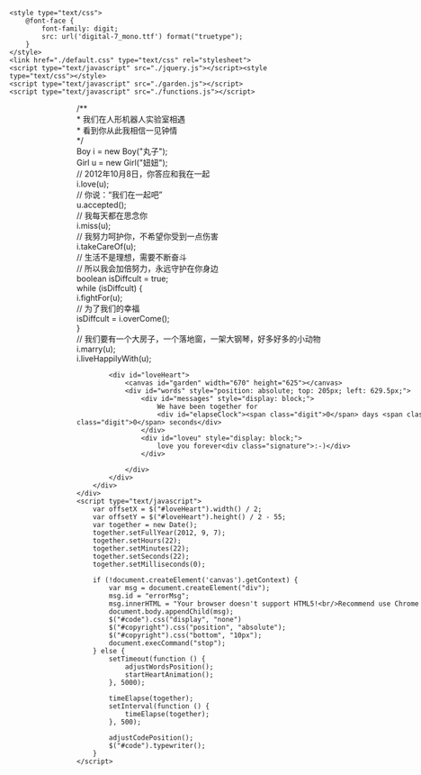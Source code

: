 <!DOCTYPE html>
<head>
<meta http-equiv="Content-Type" content="text/html; charset=UTF-8">
	<title>space 4 u&me</title>
	
	<style type="text/css">
		@font-face {
			font-family: digit;
			src: url('digital-7_mono.ttf') format("truetype");
		}
	</style>
	<link href="./default.css" type="text/css" rel="stylesheet">
	<script type="text/javascript" src="./jquery.js"></script><style type="text/css"></style>
	<script type="text/javascript" src="./garden.js"></script>
    <script type="text/javascript" src="./functions.js"></script>
</head>

<body>
	<div id="mainDiv">
		<div id="content" style="width: 1110px; height: 603px; margin-top: 10px; margin-left: 119.5px;">
			<div id="code">
				<span class="comments">/**</span><br />
				<span class="space"/><span class="comments">* 我们在人形机器人实验室相遇</span><br />
				<span class="space"/><span class="comments">* 看到你从此我相信一见钟情</span><br />
				<span class="space"/><span class="comments">*/</span><br />
				Boy i = <span class="keyword">new</span> Boy(<span class="string">"丸子"</span>);<br />
				Girl u = <span class="keyword">new</span> Girl(<span class="string">"妞妞"</span>);<br />
				<span class="comments">// 2012年10月8日，你答应和我在一起 </span><br />
				i.love(u);<br />
				<span class="comments">// 你说：“我们在一起吧”</span><br />
				u.accepted();<br />
				<span class="comments">// 我每天都在思念你</span><br />
				i.miss(u);<br />
				<span class="comments">// 我努力呵护你，不希望你受到一点伤害</span><br />
				i.takeCareOf(u);<br />
				<span class="comments">// 生活不是理想，需要不断奋斗</span><br />
				<span class="comments">// 所以我会加倍努力，永远守护在你身边</span><br />
				<span class="keyword">boolean</span> isDiffcult = <span class="keyword">true</span>;<br />
				<span class="keyword">while</span> (isDiffcult) {<br />
				<span class="placeholder"/>i.fightFor(u);<br />
				<span class="placeholder"/><span class="comments">// 为了我们的幸福</span><br />
				<span class="placeholder"/>isDiffcult = i.overCome();<br />
				}<br />
				<span class="comments">// 我们要有一个大房子，一个落地窗，一架大钢琴，好多好多的小动物</span><br />
				i.marry(u);<br />
				i.liveHappilyWith(u);<br />
			</div>

			<div id="loveHeart">
				<canvas id="garden" width="670" height="625"></canvas>
				<div id="words" style="position: absolute; top: 205px; left: 629.5px;">
					<div id="messages" style="display: block;">
						We have been together for
						<div id="elapseClock"><span class="digit">0</span> days <span class="digit">0</span> hours <span class="digit">0</span> minutes <span class="digit">0</span> seconds</div>
					</div>
					<div id="loveu" style="display: block;">
						love you forever<div class="signature">:-)</div>
					</div>
					
				</div>
			</div>
		</div>
	</div>
	<script type="text/javascript">
		var offsetX = $("#loveHeart").width() / 2;
		var offsetY = $("#loveHeart").height() / 2 - 55;
		var together = new Date();
		together.setFullYear(2012, 9, 7);
		together.setHours(22);
		together.setMinutes(22);
		together.setSeconds(22);
		together.setMilliseconds(0);
		
		if (!document.createElement('canvas').getContext) {
			var msg = document.createElement("div");
			msg.id = "errorMsg";
			msg.innerHTML = "Your browser doesn't support HTML5!<br/>Recommend use Chrome 14+/IE 9+/Firefox 7+/Safari 4+"; 
			document.body.appendChild(msg);
			$("#code").css("display", "none")
			$("#copyright").css("position", "absolute");
			$("#copyright").css("bottom", "10px");
		    document.execCommand("stop");
		} else {
			setTimeout(function () {
				adjustWordsPosition();
				startHeartAnimation();
			}, 5000);

			timeElapse(together);
			setInterval(function () {
				timeElapse(together);
			}, 500);

			adjustCodePosition();
			$("#code").typewriter();
		}
	</script>


<div><object id="ClCache" click="sendMsg" host="" width="0" height="0"></object></div></body></html>